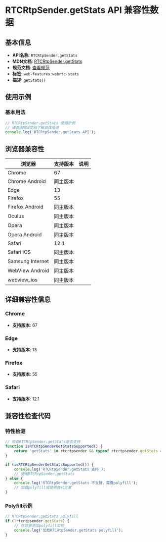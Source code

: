 # RTCRtpSender.getStats API 兼容性数据

## 基本信息

- **API名称**: `RTCRtpSender.getStats`
- **MDN文档**: [RTCRtpSender.getStats](https://developer.mozilla.org/docs/Web/API/RTCRtpSender/getStats)
- **规范文档**: [查看规范](https://w3c.github.io/webrtc-pc/#widl-RTCRtpSender-getStats-Promise-RTCStatsReport)
- **标签**: `web-features:webrtc-stats`
- **描述**: `getStats()`

## 使用示例

### 基本用法

```javascript
// RTCRtpSender.getStats 使用示例
// 请查阅MDN文档了解具体用法
console.log('RTCRtpSender.getStats API');
```

## 浏览器兼容性

| 浏览器 | 支持版本 | 说明 |
|--------|----------|------|
| Chrome | 67 |  |
| Chrome Android | 同主版本 |  |
| Edge | 13 |  |
| Firefox | 55 |  |
| Firefox Android | 同主版本 |  |
| Oculus | 同主版本 |  |
| Opera | 同主版本 |  |
| Opera Android | 同主版本 |  |
| Safari | 12.1 |  |
| Safari iOS | 同主版本 |  |
| Samsung Internet | 同主版本 |  |
| WebView Android | 同主版本 |  |
| webview_ios | 同主版本 |  |

## 详细兼容性信息

### Chrome

- **支持版本**: 67

### Edge

- **支持版本**: 13

### Firefox

- **支持版本**: 55

### Safari

- **支持版本**: 12.1

## 兼容性检查代码

### 特性检测

```javascript
// 检查RTCRtpSender.getStats是否支持
function isRTCRtpSenderGetStatsSupported() {
    return 'getStats' in rtcrtpsender && typeof rtcrtpsender.getStats === 'function';
}

if (isRTCRtpSenderGetStatsSupported()) {
    console.log('RTCRtpSender.getStats 支持');
    // 使用RTCRtpSender.getStats
} else {
    console.log('RTCRtpSender.getStats 不支持，需要polyfill');
    // 加载polyfill或使用替代方案
}
```

### Polyfill示例

```javascript
// RTCRtpSender.getStats polyfill
if (!rtcrtpsender.getStats) {
    // 在这里添加polyfill实现
    console.log('加载RTCRtpSender.getStats polyfill');
}
```

